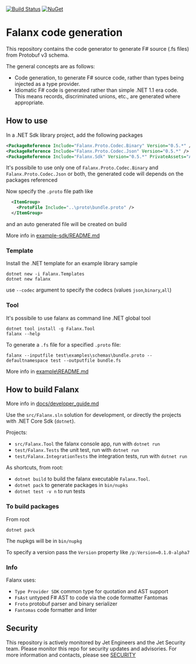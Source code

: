 [![Build Status](https://dev.azure.com/jet-opensource/opensource/_apis/build/status/jet.falanx?branchName=master)](https://dev.azure.com/jet-opensource/opensource/_build/latest?definitionId=8?branchName=master)
[![NuGet](https://img.shields.io/nuget/v/Falanx.Tool.svg)](https://www.nuget.org/packages/Falanx.Tool/)

# Falanx code generation

This repository contains the code generator to generate F# source (.fs files) from Protobuf v3 schema.

The general concepts are as follows:

* Code generation, to generate F# source code, rather than types being injected as a type provider.
* Idiomatic F# code is generated rather than simple .NET 1.1 era code. This means records, discriminated unions, etc., are generated where appropriate.

## How to use

In a .NET Sdk library project, add the following packages

```xml
<PackageReference Include="Falanx.Proto.Codec.Binary" Version="0.5.*" />
<PackageReference Include="Falanx.Proto.Codec.Json" Version="0.5.*" />
<PackageReference Include="Falanx.Sdk" Version="0.5.*" PrivateAssets="All" />
```

It's possibile to use only one of `Falanx.Proto.Codec.Binary` and `Falanx.Proto.Codec.Json` or both, the generated code will depends on the packages referenced

Now specify the `.proto` file path like

```xml
  <ItemGroup>
    <ProtoFile Include="..\proto\bundle.proto" />
  </ItemGroup>
```

and an auto generated file will be created on build

More info in [example-sdk/README.md](example-sdk/README.md)

### Template

Install the .NET template for an example library sample

```
dotnet new -i Falanx.Templates
dotnet new falanx
```

use `--codec` argument to specify the codecs (values `json`,`binary`,`all`)

### Tool

It's possibile to use falanx as command line .NET global tool

```
dotnet tool install -g Falanx.Tool
falanx --help
```

To generate a `.fs` file for a specified `.proto` file:

```
falanx --inputfile test\examples\schemas\bundle.proto --defaultnamespace test --outputfile bundle.fs
```

More info in [example\README.md](example/README.md)

## How to build Falanx

More info in [docs/developer_guide.md](docs/developer_guide.md)

Use the `src/Falanx.sln` solution for development, or directly the projects with .NET Core Sdk (`dotnet`).

Projects:

- `src/Falanx.Tool` the falanx console app, run with `dotnet run`
- `test/Falanx.Tests` the unit test, run with `dotnet run`
- `test/Falanx.IntegrationTests` the integration tests, run with `dotnet run`

As shortcuts, from root:

- `dotnet build` to build the falanx executable `Falanx.Tool`.
- `dotnet pack` to generate packages in `bin/nupks`
- `dotnet test -v n` to run tests

### To build packages

From root

```
dotnet pack
```

The nupkgs will be in `bin/nupkg`

To specify a version pass the `Version` property like `/p:Version=0.1.0-alpha7`

### Info

Falanx uses:

- `Type Provider SDK` common type for quotation and AST support
- `FsAst` untyped F# AST to code via the code formatter Fantomas
- `Froto` protobuf parser and binary serializer
- `Fantomas` code formatter and linter

## Security
This repository is actively monitored by Jet Engineers and the Jet Security team. Please monitor this repo for security updates and advisories. For more information and contacts, please see [SECURITY](security.md)



